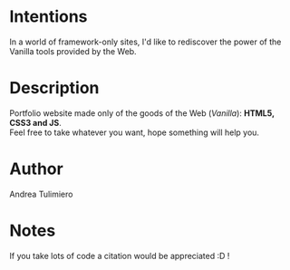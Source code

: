 # Intentions
In a world of framework-only sites, I'd like to rediscover the power of the Vanilla tools provided by the Web. <br/>

# Description
Portfolio website made only of the goods of the Web (<i>Vanilla</i>): <b>HTML5, CSS3 and JS</b>. <br/>
Feel free to take whatever you want, hope something will help you.

# Author
Andrea Tulimiero

# Notes
If you take lots of code a citation would be appreciated :D !
